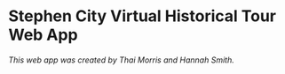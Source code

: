 # Stephen City Virtual Historical Tour Web App

###### This web app was created by Thai Morris and Hannah Smith.
